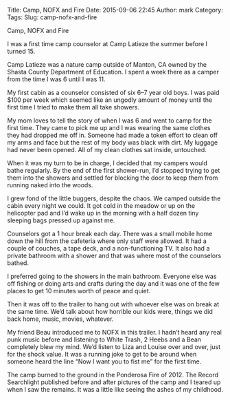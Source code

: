 Title: Camp, NOFX and Fire
Date: 2015-09-06 22:45
Author: mark
Category: 
Tags: 
Slug: camp-nofx-and-fire

Camp, NOFX and Fire

I was a first time camp counselor at Camp Latieze the summer before I turned 15.

Camp Latieze was a nature camp outside of Manton, CA owned by the Shasta County Department of Education. I spent a week there as a camper from the time I was 6 until I was 11.

My first cabin as a counselor consisted of six 6–7 year old boys. I was paid $100 per week which seemed like an ungodly amount of money until the first time I tried to make them all take showers.

My mom loves to tell the story of when I was 6 and went to camp for the first time. They came to pick me up and I was wearing the same clothes they had dropped me off in. Someone had made a token effort to clean off my arms and face but the rest of my body was black with dirt. My luggage had never been opened. All of my clean clothes sat inside, untouched.

When it was my turn to be in charge, I decided that my campers would bathe regularly. By the end of the first shower-run, I’d stopped trying to get them into the showers and settled for blocking the door to keep them from running naked into the woods.

I grew fond of the little buggers, despite the chaos. We camped outside the cabin every night we could. It got cold in the meadow or up on the helicopter pad and I’d wake up in the morning with a half dozen tiny sleeping bags pressed up against me.

Counselors got a 1 hour break each day. There was a small mobile home down the hill from the cafeteria where only staff were allowed. It had a couple of couches, a tape deck, and a non-functioning TV. It also had a private bathroom with a shower and that was where most of the counselors bathed.

I preferred going to the showers in the main bathroom. Everyone else was off fishing or doing arts and crafts during the day and it was one of the few places to get 10 minutes worth of peace and quiet.

Then it was off to the trailer to hang out with whoever else was on break at the same time. We’d talk about how horrible our kids were, things we did back home, music, movies, whatever.

My friend Beau introduced me to NOFX in this trailer. I hadn’t heard any real punk music before and listening to White Trash, 2 Heebs and a Bean completely blew my mind. We’d listen to Liza and Louise over and over, just for the shock value. It was a running joke to get to be around when someone heard the line “Now I want you to fist me” for the first time.

The camp burned to the ground in the Ponderosa Fire of 2012. The Record Searchlight published before and after pictures of the camp and I teared up when I saw the remains. It was a little like seeing the ashes of my childhood.


